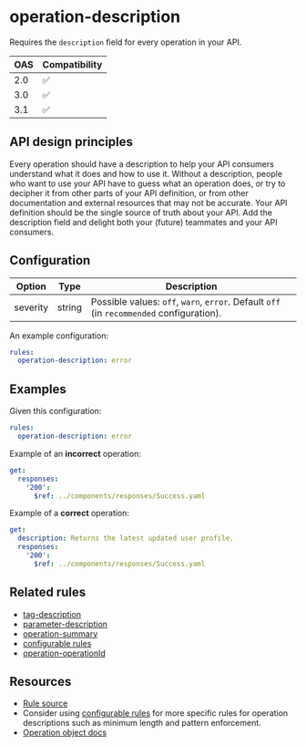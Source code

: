 # operation-description

Requires the `description` field for every operation in your API.

|OAS|Compatibility|
|---|---|
|2.0|✅|
|3.0|✅|
|3.1|✅|


## API design principles

Every operation should have a description to help your API consumers understand what it does and how to use it.
Without a description, people who want to use your API have to guess what an operation does, or try to decipher it from other parts of your API definition, or from other documentation and external resources that may not be accurate. Your API definition should be the single source of truth about your API.
Add the description field and delight both your (future) teammates and your API consumers.

## Configuration

|Option|Type|Description|
|---|---|---|
|severity|string|Possible values: `off`, `warn`, `error`. Default `off` (in `recommended` configuration). |

An example configuration:

```yaml
rules:
  operation-description: error
```

## Examples

Given this configuration:

```yaml
rules:
  operation-description: error
```

Example of an **incorrect** operation:
```yaml
get:
  responses:
    '200':
      $ref: ../components/responses/Success.yaml
```

Example of a **correct** operation:

```yaml Example
get:
  description: Returns the latest updated user profile.
  responses:
    '200':
      $ref: ../components/responses/Success.yaml
```

## Related rules

- [tag-description](./tag-description.md)
- [parameter-description](./parameter-description.md)
- [operation-summary](./operation-summary.md)
- [configurable rules](./configurable-rules.md)
- [operation-operationId](./operation-operationId.md)

## Resources

- [Rule source](https://github.com/Redocly/redocly-cli/blob/main/packages/core/src/rules/common/operation-description.ts)
- Consider using [configurable rules](./configurable-rules.md) for more specific rules for operation descriptions such as minimum length and pattern enforcement.
- [Operation object docs](https://redocly.com/docs/openapi-visual-reference/operation/)
